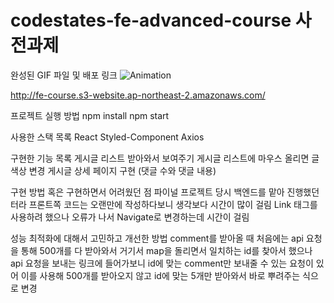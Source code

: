 # codestates-fe-advanced-course 사전과제
완성된 GIF 파일 및 배포 링크
  ![Animation](https://user-images.githubusercontent.com/96031088/182527368-7d45cf79-8055-41a9-bac7-756e96d66c60.gif)

  http://fe-course.s3-website.ap-northeast-2.amazonaws.com/

프로젝트 실행 방법
  npm install
  npm start
  
사용한 스택 목록
  React
  Styled-Component
  Axios

구현한 기능 목록
  게시글 리스트 받아와서 보여주기
  게시글 리스트에 마우스 올리면 글 색상 변경
  게시글 상세 페이지 구현 (댓글 수와 댓글 내용)

구현 방법 혹은 구현하면서 어려웠던 점
  파이널 프로젝트 당시 백엔드를 맡아 진행했던 터라 프론트쪽 코드는 오랜만에 작성하다보니 생각보다 시간이 많이 걸림
  Link 태그를 사용하려 했으나 오류가 나서 Navigate로 변경하는데 시간이 걸림

성능 최적화에 대해서 고민하고 개선한 방법
  comment를 받아올 때 처음에는 api 요청을 통해 500개를 다 받아와서 거기서 map을 돌리면서 일치하는 id를 찾아서 했으나 api 요청을 보내는 링크에 들어가보니 id에 맞는 comment만 보내줄 수 있는 요청이 있어 이를 사용해 500개를 받아오지 않고 id에 맞는 5개만 받아와서 바로 뿌려주는 식으로 변경
